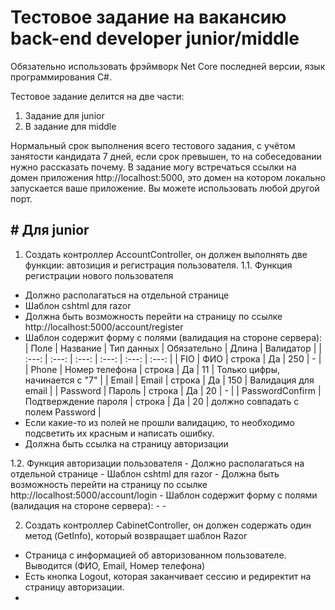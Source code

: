 # Тестовое задание на вакансию back-end developer junior/middle

Обязательно использовать фрэймворк Net Core последней версии, язык программирования C#.

Тестовое задание делится на две части:
1. Задание для junior 
2. В задание для middle 

Нормальный срок выполнения всего тестового задания, с учётом занятости кандидата 7 дней, если срок превышен, то на собеседовании нужно рассказать почему.
В задание могу встречаться ссылки на домен приложения http://localhost:5000, это домен на котором локально запускается ваше приложение. Вы можете использовать любой другой порт. 

## # Для junior

1. Создать контроллер AccountController, он должен выполнять две функции: автозиция и регистрация пользователя.
1.1. Функция регистрации нового пользователя 
  - Должно располагаться на отдельной странице
  - Шаблон cshtml для razor
  - Должна быть возможность перейти на страницу по ссылке http://localhost:5000/account/register
  - Шаблон содержит форму с полями (валидация на стороне сервера):   
    | Поле | Название | Тип данных | Обязательно | Длина | Валидатор |
    | :---: | :---: | :---: | :---: | :---: | :---: |
    | FIO | ФИО | строка | Да | 250 | - |
    | Phone | Номер телефона | строка | Да | 11 | Только цифры, начинается с "7" |
    | Email | Email | строка | Да | 150 | Валидация для email |
    | Password | Пароль | строка | Да | 20 | - |
    | PasswordConfirm | Подтверждение пароля | строка | Да | 20 | должно совпадать с полем Password |
  - Если какие-то из полей не прошли валидацию, то необходимо подсветить их красным и написать ошибку.
  - Должна быть ссылка на страницу авторизации
    
1.2. Функция авторизации пользователя
    - Должно располагаться на отдельной странице
    - Шаблон cshtml для razor
    - Должна быть возможность перейти на страницу по ссылке http://localhost:5000/account/login
    - Шаблон содержит форму с полями (валидация на стороне сервера):
      - 
    - 
    
2. Создать контроллер CabinetController, он должен содержать один метод (GetInfo), который возвращает шаблон Razor
  - Страница с информацией об авторизованном пользователе. Выводится (ФИО, Email, Номер телефона)
  - Есть кнопка Logout, которая заканчивает сессию и редиректит на страницу авторизации.
  - 
